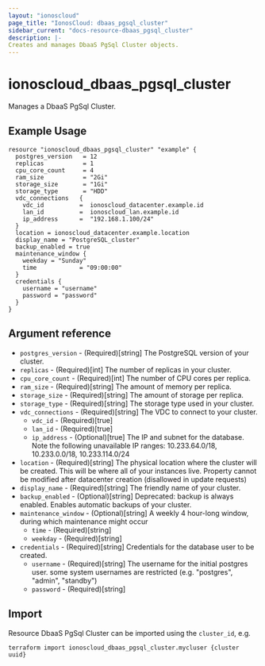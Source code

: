 ```yaml
---
layout: "ionoscloud"
page_title: "IonosCloud: dbaas_pgsql_cluster"
sidebar_current: "docs-resource-dbaas_pgsql_cluster"
description: |-
Creates and manages DbaaS PgSql Cluster objects.
---
```


# ionoscloud\_dbaas_pgsql_cluster

Manages a DbaaS PgSql Cluster.

## Example Usage

```hcl
resource "ionoscloud_dbaas_pgsql_cluster" "example" {
  postgres_version   = 12
  replicas           = 1
  cpu_core_count     = 4
  ram_size           = "2Gi"
  storage_size       = "1Gi"
  storage_type       = "HDD"
  vdc_connections   {
	vdc_id          =  ionoscloud_datacenter.example.id 
    lan_id          =  ionoscloud_lan.example.id 
    ip_address      =  "192.168.1.100/24"
  }
  location = ionoscloud_datacenter.example.location
  display_name = "PostgreSQL_cluster"
  backup_enabled = true
  maintenance_window {
    weekday = "Sunday"
    time            = "09:00:00"
  }
  credentials {
  	username = "username"
	password = "password"
  }
}
```

## Argument reference

* `postgres_version` - (Required)[string] The PostgreSQL version of your cluster.
* `replicas` - (Required)[int] The number of replicas in your cluster.
* `cpu_core_count` - (Required)[int] The number of CPU cores per replica.
* `ram_size` - (Required)[string] The amount of memory per replica.
* `storage_size` - (Required)[string] The amount of storage per replica.
* `storage_type` - (Required)[string] The storage type used in your cluster.
* `vdc_connections` - (Required)[string] The VDC to connect to your cluster.
  * `vdc_id` - (Required)[true] 
  * `lan_id` - (Required)[true]
  * `ip_address` - (Optional)[true] The IP and subnet for the database. Note the following unavailable IP ranges: 10.233.64.0/18, 10.233.0.0/18, 10.233.114.0/24
* `location` - (Required)[string] The physical location where the cluster will be created. This will be where all of your instances live. Property cannot be modified after datacenter creation (disallowed in update requests)
* `display_name` - (Required)[string] The friendly name of your cluster.
* `backup_enabled` - (Optional)[string] Deprecated: backup is always enabled. Enables automatic backups of your cluster.
* `maintenance_window` - (Optional)[string] A weekly 4 hour-long window, during which maintenance might occur
  * `time` - (Required)[string]
  * `weekday` - (Required)[string]
* `credentials` - (Required)[string] Credentials for the database user to be created.
    * `username` - (Required)[string] The username for the initial postgres user. some system usernames are restricted (e.g. "postgres", "admin", "standby")
    * `password` - (Required)[string]
    
## Import

Resource DbaaS PgSql Cluster can be imported using the `cluster_id`, e.g.

```shell
terraform import ionoscloud_dbaas_pgsql_cluster.mycluser {cluster uuid}
```
